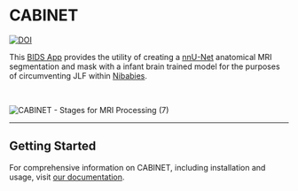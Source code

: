 # CABINET

[![DOI](https://zenodo.org/badge/DOI/10.5281/zenodo.7843888.svg)](https://doi.org/10.5281/zenodo.7843888)

This [BIDS App](https://bids-apps.neuroimaging.io/about/) provides the utility of creating a [nnU-Net](https://github.com/MIC-DKFZ/nnUNet) anatomical MRI segmentation and mask with a infant brain trained model for the purposes of circumventing JLF within [Nibabies](https://nibabies.readthedocs.io/en/latest/index.html). 

<br />

![CABINET - Stages for MRI Processing (7)](https://user-images.githubusercontent.com/102316699/229221477-001245e4-5687-413e-a996-4ee722e0ffc8.png)

<hr>

## Getting Started

For comprehensive information on CABINET, including installation and usage, visit <a href="https://cabinet.readthedocs.io/en/latest/" target="_blank">our documentation</a>.
